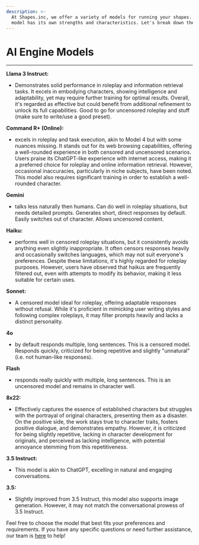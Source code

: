 ```yaml
---
description: >-
  At Shapes.inc, we offer a variety of models for running your shapes. Each
  model has its own strengths and characteristics. Let's break down the options:
---
```


# AI Engine Models

***

**Llama 3 Instruct:**&#x20;

* Demonstrates solid performance in roleplay and information retrieval tasks. It excels in embodying characters, showing intelligence and adaptability, yet may require further training for optimal results. Overall, it's regarded as effective but could benefit from additional refinement to unlock its full capabilities. Good to go for uncensored roleplay and stuff (make sure to write/use a good preset).

**Command R+ (Online):**&#x20;

* excels in roleplay and task execution, akin to Model 4 but with some nuances missing. It stands out for its web browsing capabilities, offering a well-rounded experience in both censored and uncensored scenarios. Users praise its ChatGPT-like experience with internet access, making it a preferred choice for roleplay and online information retrieval. However, occasional inaccuracies, particularly in niche subjects, have been noted. This model also requires significant training in order to establish a well-rounded character.&#x20;

**Gemini**

* talks less naturally then humans. Can do well in roleplay situations, but needs detailed prompts. Generates short, direct responses by default. Easily switches out of character. Allows uncensored content.&#x20;

**Haiku:**&#x20;

* performs well in censored roleplay situations, but it consistently avoids anything even slightly inappropriate. It often censors responses heavily and occasionally switches languages, which may not suit everyone's preferences. Despite these limitations, it's highly regarded for roleplay purposes. However, users have observed that haikus are frequently filtered out, even with attempts to modify its behavior, making it less suitable for certain uses.

**Sonnet:**&#x20;

* A censored model ideal for roleplay, offering adaptable responses without refusal. While it's proficient in mimicking user writing styles and following complex roleplays, it may filter prompts heavily and lacks a distinct personality.

**4o**

* by default responds multiple, long sentences. This is a censored model. Responds quickly, criticized for being repetitive and slightly "unnatural" (i.e. not human-like responses).&#x20;

**Flash**

* responds really quickly with multiple, long sentences. This is an uncensored model and remains in character well.

**8x22:**

* Effectively captures the essence of established characters but struggles with the portrayal of original characters, presenting them as a disaster. On the positive side, the work stays true to character traits, fosters positive dialogue, and demonstrates empathy. However, it is criticized for being slightly repetitive, lacking in character development for originals, and perceived as lacking intelligence, with potential annoyance stemming from this repetitiveness.

**3.5 Instruct:**

* This model is akin to ChatGPT, excelling in natural and engaging conversations.

**3.5:**

* Slightly improved from 3.5 Instruct, this model also supports image generation. However, it may not match the conversational prowess of 3.5 Instruct.

Feel free to choose the model that best fits your preferences and requirements. If you have any specific questions or need further assistance, our team is [here](https://discord.gg/shapes) to help!
